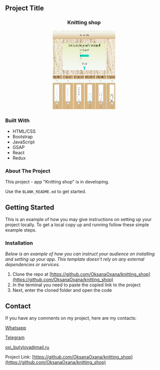 <!-- PROJECT LOGO -->

## Project Title

 <h3 align="center">Knitting shop</h3>
<div align="center">
  <a href="https://github.com/OksanaOxana/knitting_shop">
    <img src="https://github.com/OksanaOxana/knitting_shop/blob/main/src/photo_app.jpg" alt="Logo" width="200" height="250">
  </a>
</div> 

### Built With

* HTML/CSS
* Bootstrap
* JavaScript
* GSAP
* React
* Redux

<!-- ABOUT THE PROJECT -->

### About The Project

This project - app "Knitting shop" is in developing.


Use the `BLANK_README.md` to get started.

<!-- GETTING STARTED -->
## Getting Started

This is an example of how you may give instructions on setting up your project locally.
To get a local copy up and running follow these simple example steps.


### Installation

_Below is an example of how you can instruct your audience on installing and setting up your app. This template doesn't rely on any external dependencies or services._

1. Clone the repo at [https://github.com/OksanaOxana/knitting_shop](https://github.com/OksanaOxana/knitting_shop)
2. In the terminal you need to paste the copied link to the project
3. Next, enter the cloned folder and open the code


<!-- CONTACT -->
## Contact


If you have any comments on my project, here are my contacts:

[Whatsapp](https://wa.me/+375299779119)

[Telegram](https://t.me/OxanaAksana)

[oxi_butylova@mail.ru](https://oxi_butylova@mail.ru)

Project Link: [https://github.com/OksanaOxana/knitting_shop](https://github.com/OksanaOxana/knitting_shop)
